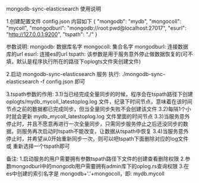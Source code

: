 mongodb-sync-elasticsearch 使用说明

1.创建配置文件 config.json 内容如下 { "mongodb": "mydb", "mongocoll": "mycoll", "mongodburl": "mongodb://root:pwd@localhost:27017", "esurl": "http://127.0.0.1:9200", "tspath": "./" }

参数说明: mongodb: 数据库名字 mongocoll: 集合名字 mongodburl: 连接数据库的url esurl: 连接es的url tspath: 该参数是用于服务意外停止做数据恢复的(可不填，默认是程序执行所在的路径下oplogts文件夹创建文件)

2.启动 mongodb-sync-elasticsearch 服务 执行: ./mongodb-sync-elasticsearch -f config.json 即可

3.tspath参数的作用:
3.1)当已经完成全量同步的时候，程序会在tspath路径下创建 oplogts/mydb_mycoll_latestoplog.log 文件，纪录下时间节点，意味着在该时间节点之前的数据都已完成同步，但当全量同步失败不会创建该文件
3.2)每隔1个小时就会更新 mydb_mycoll_latestoplog.log 文件里面的时间节点 
3.3)当服务意外停止时，并且不愿意再进行一次全量同步，只需同步服务停止之后还没同步的数据，则服务再次启动时tspath不能改变，让数据从tspath中恢复
3.4)当服务意外停止时，并希望从0开始重新同步一次，则可以吧tspath下面删除对应的log文件 或 重新选择一个tspath即可

备注:
1.启动服务的用户需要拥有参数tspath路径下文件的创建查看删除权限 
2.参数mongodburl中的mongodb用户需要拥有admin库下的oplog.rs查询权限
3.在es中创建的索引名字是 mongodb+'.'+mongocoll，即: mydb.mycoll
